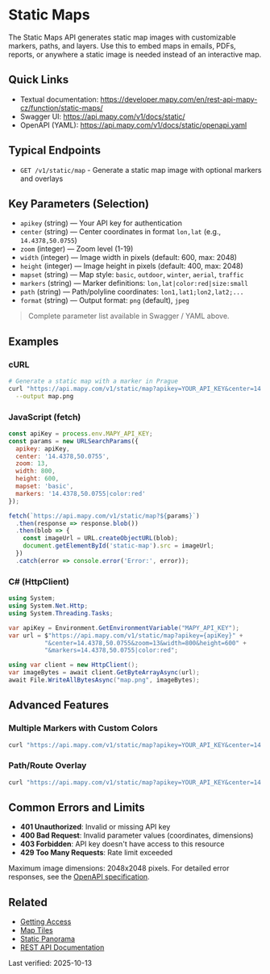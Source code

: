 # Static Maps

The Static Maps API generates static map images with customizable markers, paths, and layers. Use this to embed maps in emails, PDFs, reports, or anywhere a static image is needed instead of an interactive map.

## Quick Links

- Textual documentation: https://developer.mapy.com/en/rest-api-mapy-cz/function/static-maps/
- Swagger UI: https://api.mapy.com/v1/docs/static/
- OpenAPI (YAML): https://api.mapy.com/v1/docs/static/openapi.yaml

## Typical Endpoints

- `GET /v1/static/map` - Generate a static map image with optional markers and overlays

## Key Parameters (Selection)

- `apikey` (string) — Your API key for authentication
- `center` (string) — Center coordinates in format `lon,lat` (e.g., `14.4378,50.0755`)
- `zoom` (integer) — Zoom level (1-19)
- `width` (integer) — Image width in pixels (default: 600, max: 2048)
- `height` (integer) — Image height in pixels (default: 400, max: 2048)
- `mapset` (string) — Map style: `basic`, `outdoor`, `winter`, `aerial`, `traffic`
- `markers` (string) — Marker definitions: `lon,lat|color:red|size:small`
- `path` (string) — Path/polyline coordinates: `lon1,lat1;lon2,lat2;...`
- `format` (string) — Output format: `png` (default), `jpeg`

> Complete parameter list available in Swagger / YAML above.

## Examples

### cURL

```bash
# Generate a static map with a marker in Prague
curl "https://api.mapy.com/v1/static/map?apikey=YOUR_API_KEY&center=14.4378,50.0755&zoom=13&width=800&height=600&markers=14.4378,50.0755" \
  --output map.png
```

### JavaScript (fetch)

```js
const apiKey = process.env.MAPY_API_KEY;
const params = new URLSearchParams({
  apikey: apiKey,
  center: '14.4378,50.0755',
  zoom: 13,
  width: 800,
  height: 600,
  mapset: 'basic',
  markers: '14.4378,50.0755|color:red'
});

fetch(`https://api.mapy.com/v1/static/map?${params}`)
  .then(response => response.blob())
  .then(blob => {
    const imageUrl = URL.createObjectURL(blob);
    document.getElementById('static-map').src = imageUrl;
  })
  .catch(error => console.error('Error:', error));
```

### C# (HttpClient)

```csharp
using System;
using System.Net.Http;
using System.Threading.Tasks;

var apiKey = Environment.GetEnvironmentVariable("MAPY_API_KEY");
var url = $"https://api.mapy.com/v1/static/map?apikey={apiKey}" +
          "&center=14.4378,50.0755&zoom=13&width=800&height=600" +
          "&markers=14.4378,50.0755|color:red";

using var client = new HttpClient();
var imageBytes = await client.GetByteArrayAsync(url);
await File.WriteAllBytesAsync("map.png", imageBytes);
```

## Advanced Features

### Multiple Markers with Custom Colors

```bash
curl "https://api.mapy.com/v1/static/map?apikey=YOUR_API_KEY&center=14.4378,50.0755&zoom=12&width=800&height=600&markers=14.4378,50.0755|color:red&markers=14.5,50.08|color:blue"
```

### Path/Route Overlay

```bash
curl "https://api.mapy.com/v1/static/map?apikey=YOUR_API_KEY&center=14.4378,50.0755&zoom=12&width=800&height=600&path=14.4,50.07;14.45,50.08;14.5,50.075|color:blue|width:3"
```

## Common Errors and Limits

- **401 Unauthorized**: Invalid or missing API key
- **400 Bad Request**: Invalid parameter values (coordinates, dimensions)
- **403 Forbidden**: API key doesn't have access to this resource
- **429 Too Many Requests**: Rate limit exceeded

Maximum image dimensions: 2048x2048 pixels. For detailed error responses, see the [OpenAPI specification](https://api.mapy.com/v1/docs/static/openapi.yaml).

## Related

- [Getting Access](getting-access.md)
- [Map Tiles](map-tiles.md)
- [Static Panorama](static-panorama.md)
- [REST API Documentation](README.md)

Last verified: 2025-10-13

